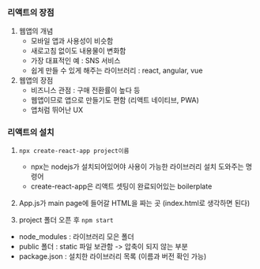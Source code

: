 ### 리액트의 장점
1. 웹앱의 개념
    - 모바일 앱과 사용성이 비슷함 
    - 새로고침 없이도 내용물이 변화함
    - 가장 대표적인 예 : SNS 서비스 
    - 쉽게 만들 수 있게 해주는 라이브러리 : react, angular, vue
2. 웹앱의 장점
    - 비즈니스 관점 : 구매 전환률이 높다 등
    - 웹앱이므로 앱으로 만들기도 편함 (리액트 네이티브, PWA)
    - 앱처럼 뛰어난 UX 


### 리액트의 설치
1. `npx create-react-app project이름`
    - npx는 nodejs가 설치되어있어야 사용이 가능한 라이브러리 설치 도와주는 명령어
    - create-react-app은 리액트 셋팅이 완료되어있는 boilerplate

2. App.js가 main page에 들어갈 HTML을 짜는 곳 (index.html로 생각하면 된다)

3. project 폴더 오픈 후 `npm start` 

* node_modules : 라이브러리 모은 폴더 
* public 폴더 : static 파일 보관함 -> 압축이 되지 않는 부분
* package.json : 설치한 라이브러리 목록 (이름과 버전 확인 가능)